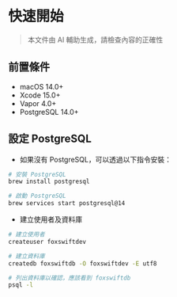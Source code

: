 # 快速開始

> 本文件由 AI 輔助生成，請檢查內容的正確性

## 前置條件

- macOS 14.0+
- Xcode 15.0+
- Vapor 4.0+
- PostgreSQL 14.0+

## 設定 PostgreSQL

- 如果沒有 PostgreSQL，可以透過以下指令安裝：

```bash
# 安裝 PostgreSQL
brew install postgresql

# 啟動 PostgreSQL
brew services start postgresql@14
```

- 建立使用者及資料庫

```bash
# 建立使用者
createuser foxswiftdev

# 建立資料庫
createdb foxswiftdb -O foxswiftdev -E utf8

# 列出資料庫以確認，應該看到 foxswiftdb
psql -l
```
